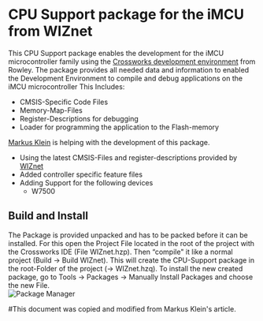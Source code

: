 # CPU Support package for the iMCU from WIZnet

This CPU Support package enables the development for the iMCU microcontroller family using the [Crossworks development environment](https://rowley.co.uk/arm/index.htm) from Rowley. The package provides all needed data and information to enabled the Development Environment to compile and debug applications on the iMCU microcontroller
This Includes:

- CMSIS-Specific Code Files
- Memory-Map-Files
- Register-Descriptions for debugging
- Loader for programming the application to the Flash-memory

[Markus Klein](https://github.com/Masmiseim36) is helping with the development of this package.

- Using the latest CMSIS-Files and register-descriptions provided by [WIZnet](https://github.com/Wiznet/W7500x_StdPeriph_Lib)
- Added controller specific feature files
- Adding Support for the following devices
  - W7500

## Build and Install

The Package is provided unpacked and has to be packed before it can be installed. For this open the Project File located in the root of the project with the Crossworks IDE (File WIZnet.hzp). Then “compile" it like a normal project (Build -> Build WIZnet). This will create the CPU-Support package in the root-Folder of the project (-> WIZnet.hzq).
To install the new created package, go to Tools -> Packages -> Manually Install Packages and choose the new File.  
![Package Manager](./doc/Menu_PackageManagerManual.png)


#This document was copied and modified from Markus Klein's article.